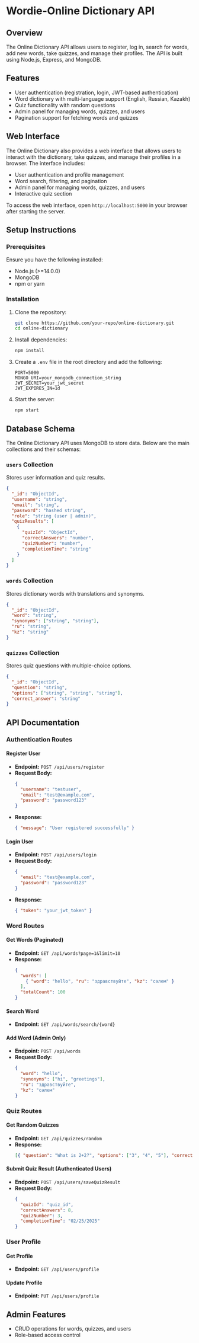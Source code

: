 # Wordie-Online Dictionary API

## Overview
The Online Dictionary API allows users to register, log in, search for words, add new words, take quizzes, and manage their profiles. The API is built using Node.js, Express, and MongoDB.

## Features
- User authentication (registration, login, JWT-based authentication)
- Word dictionary with multi-language support (English, Russian, Kazakh)
- Quiz functionality with random questions
- Admin panel for managing words, quizzes, and users
- Pagination support for fetching words and quizzes

## Web Interface
The Online Dictionary also provides a web interface that allows users to interact with the dictionary, take quizzes, and manage their profiles in a browser. The interface includes:
- User authentication and profile management
- Word search, filtering, and pagination
- Admin panel for managing words, quizzes, and users
- Interactive quiz section

To access the web interface, open `http://localhost:5000` in your browser after starting the server.

## Setup Instructions
### Prerequisites
Ensure you have the following installed:
- Node.js (>=14.0.0)
- MongoDB
- npm or yarn

### Installation
1. Clone the repository:
   ```bash
   git clone https://github.com/your-repo/online-dictionary.git
   cd online-dictionary
   ```

2. Install dependencies:
   ```bash
   npm install
   ```

3. Create a `.env` file in the root directory and add the following:
   ```env
   PORT=5000
   MONGO_URI=your_mongodb_connection_string
   JWT_SECRET=your_jwt_secret
   JWT_EXPIRES_IN=1d
   ```

4. Start the server:
   ```bash
   npm start
   ```

## Database Schema
The Online Dictionary API uses MongoDB to store data. Below are the main collections and their schemas:

### `users` Collection
Stores user information and quiz results.
```json
{
  "_id": "ObjectId",
  "username": "string",
  "email": "string",
  "password": "hashed string",
  "role": "string (user | admin)",
  "quizResults": [
    {
      "quizId": "ObjectId",
      "correctAnswers": "number",
      "quizNumber": "number",
      "completionTime": "string"
    }
  ]
}
```

### `words` Collection
Stores dictionary words with translations and synonyms.
```json
{
  "_id": "ObjectId",
  "word": "string",
  "synonyms": ["string", "string"],
  "ru": "string",
  "kz": "string"
}
```

### `quizzes` Collection
Stores quiz questions with multiple-choice options.
```json
{
  "_id": "ObjectId",
  "question": "string",
  "options": ["string", "string", "string"],
  "correct_answer": "string"
}
```

## API Documentation
### Authentication Routes
#### Register User
- **Endpoint:** `POST /api/users/register`
- **Request Body:**
  ```json
  {
    "username": "testuser",
    "email": "test@example.com",
    "password": "password123"
  }
  ```
- **Response:**
  ```json
  { "message": "User registered successfully" }
  ```

#### Login User
- **Endpoint:** `POST /api/users/login`
- **Request Body:**
  ```json
  {
    "email": "test@example.com",
    "password": "password123"
  }
  ```
- **Response:**
  ```json
  { "token": "your_jwt_token" }
  ```

### Word Routes
#### Get Words (Paginated)
- **Endpoint:** `GET /api/words?page=1&limit=10`
- **Response:**
  ```json
  {
    "words": [
      { "word": "hello", "ru": "здравствуйте", "kz": "сәлем" }
    ],
    "totalCount": 100
  }
  ```

#### Search Word
- **Endpoint:** `GET /api/words/search/{word}`

#### Add Word (Admin Only)
- **Endpoint:** `POST /api/words`
- **Request Body:**
  ```json
  {
    "word": "hello",
    "synonyms": ["hi", "greetings"],
    "ru": "здравствуйте",
    "kz": "сәлем"
  }
  ```

### Quiz Routes
#### Get Random Quizzes
- **Endpoint:** `GET /api/quizzes/random`
- **Response:**
  ```json
  [{ "question": "What is 2+2?", "options": ["3", "4", "5"], "correct_answer": "4" }]
  ```

#### Submit Quiz Result (Authenticated Users)
- **Endpoint:** `POST /api/users/saveQuizResult`
- **Request Body:**
  ```json
  {
    "quizId": "quiz_id",
    "correctAnswers": 8,
    "quizNumber": 3,
    "completionTime": "02/25/2025"
  }
  ```

### User Profile
#### Get Profile
- **Endpoint:** `GET /api/users/profile`

#### Update Profile
- **Endpoint:** `PUT /api/users/profile`

## Admin Features
- CRUD operations for words, quizzes, and users
- Role-based access control


